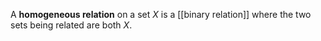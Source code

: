 A **homogeneous relation** on a set $X$ is a [[binary relation]] where the two sets being related are both $X$. 